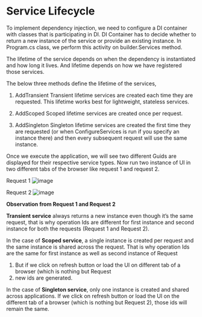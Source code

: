 # Service Lifecycle

To implement dependency injection, we need to configure a DI container with classes that is participating in DI. DI Container has to decide whether to return a new instance of the service or provide an existing instance. In Program.cs class, we perform this activity on builder.Services method.
 
The lifetime of the service depends on when the dependency is instantiated and how long it lives. And lifetime depends on how we have registered those services.
 
The below three methods define the lifetime of the services,
1.	AddTransient
Transient lifetime services are created each time they are requested. This lifetime works best for lightweight, stateless services.

2.	AddScoped
Scoped lifetime services are created once per request.

3.	AddSingleton
Singleton lifetime services are created the first time they are requested (or when ConfigureServices is run if you specify an instance there) and then every subsequent request will use the same instance.

Once we execute the application, we will see two different Guids are displayed for their respective service types. Now run two instance of UI in two different tabs of the browser like request 1 and request 2.


Request 1
![image](https://user-images.githubusercontent.com/40893318/208575022-de9f845f-4201-4fc3-b661-cb94af8c309d.png)

Request 2
![image](https://user-images.githubusercontent.com/40893318/208575082-0147d9f5-7177-419b-86f9-3f9bc6fdf276.png)

**Observation from Request 1 and Request 2**
 
**Transient service** always returns a new instance even though it’s the same request, that is why operation Ids are
different for first instance and second instance for both the requests (Request 1 and Request 2).
 
In the case of **Scoped service**, a single instance is created per request and the same instance is shared across the request.
That is why operation Ids are the same for first instance as well as second instance of Request 
1. But if we click on refresh button or load the UI on different tab of a browser (which is nothing but Request 
2. new ids are generated.
 
In the case of **Singleton service**, only one instance is created and shared across applications. 
If we click on refresh button or load the UI on the different tab of a browser (which is nothing but Request 2), those ids will remain the same.
